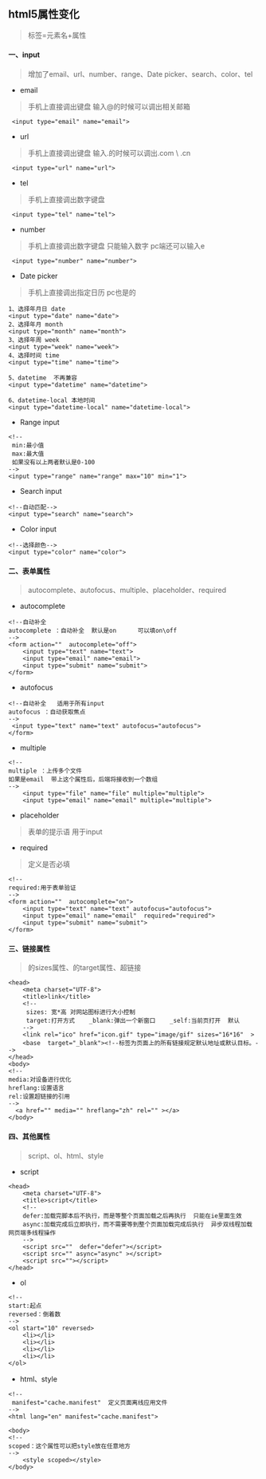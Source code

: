 ## html5属性变化
> 标签=元素名+属性
#### 一、input
> 增加了email、url、number、range、Date picker、search、color、tel
* email
> 手机上直接调出键盘 输入@的时候可以调出相关邮箱
```
 <input type="email" name="email">
```
* url
> 手机上直接调出键盘 输入.的时候可以调出.com \ .cn
```
 <input type="url" name="url">
```

* tel
> 手机上直接调出数字键盘
```
 <input type="tel" name="tel">
```

* number
> 手机上直接调出数字键盘  只能输入数字 pc端还可以输入e
```
 <input type="number" name="number">
```
* Date picker
> 手机上直接调出指定日历 pc也是的
```
1、选择年月日 date
<input type="date" name="date">
2、选择年月 month
<input type="month" name="month">
3、选择年周 week
<input type="week" name="week">
4、选择时间 time
<input type="time" name="time">

5、datetime  不再兼容
<input type="datetime" name="datetime">

6、datetime-local 本地时间
<input type="datetime-local" name="datetime-local">
```

* Range input
```
<!--
 min:最小值
 max:最大值
 如果没有以上两者默认是0-100
-->
<input type="range" name="range" max="10" min="1">

```
* Search input
```
<!--自动匹配-->
<input type="search" name="search">
```
* Color input
```
<!--选择颜色-->
<input type="color" name="color">

```

#### 二、表单属性
> autocomplete、autofocus、multiple、placeholder、required
* autocomplete
```
<!--自动补全
autocomplete ：自动补全  默认是on      可以填on\off
-->
<form action=""  autocomplete="off">
    <input type="text" name="text">
    <input type="email" name="email">
    <input type="submit" name="submit">
</form>
```
* autofocus
```
<!--自动补全   适用于所有input
autofocus ：自动获取焦点
-->
 <input type="text" name="text" autofocus="autofocus">
</form>
```
* multiple
```
<!--
multiple ：上传多个文件
如果是email  带上这个属性后，后端将接收到一个数组
-->
    <input type="file" name="file" multiple="multiple">
    <input type="email" name="email" multiple="multiple">
```
* placeholder
> 表单的提示语  用于input

* required
> 定义是否必填
```
<!--
required:用于表单验证
-->
<form action=""  autocomplete="on">
    <input type="text" name="text" autofocus="autofocus">
    <input type="email" name="email"  required="required">
    <input type="submit" name="submit">
</form>
```
#### 三、链接属性
> <link>的sizes属性、<base>的target属性、超链接<a>
```
<head>
    <meta charset="UTF-8">
    <title>link</title>
    <!--
     sizes: 宽*高 对网站图标进行大小控制
     target:打开方式    _blank:弹出一个新窗口    _self:当前页打开  默认
    -->
    <link rel="ico" href="icon.gif" type="image/gif" sizes="16*16"  >
    <base  target="_blank"><!--标签为页面上的所有链接规定默认地址或默认目标。-->
</head>
<body>
<!--
media:对设备进行优化
hreflang:设置语言
rel:设置超链接的引用
-->
  <a href="" media="" hreflang="zh" rel="" ></a>
</body>
```
#### 四、其他属性
> script、ol、html、style
* script
```
<head>
    <meta charset="UTF-8">
    <title>script</title>
    <!--
    defer:加载完脚本后不执行，而是等整个页面加载之后再执行  只能在ie里面生效
    async:加载完成后立即执行，而不需要等到整个页面加载完成后执行  异步双线程加载  网页端多线程操作
    -->
    <script src=""  defer="defer"></script>
    <script src="" async="async" ></script>
    <script src=""></script>
</head>

```
* ol
```
<!--
start:起点
reversed：倒着数
-->
<ol start="10" reversed>
    <li></li>
    <li></li>
    <li></li>
    <li></li>
</ol>

```
* html、style
```
<!--
 manifest="cache.manifest"  定义页面离线应用文件
-->
<html lang="en" manifest="cache.manifest">
```
```
<body>
<!--
scoped：这个属性可以把style放在任意地方
-->
    <style scoped></style>
</body>

```
